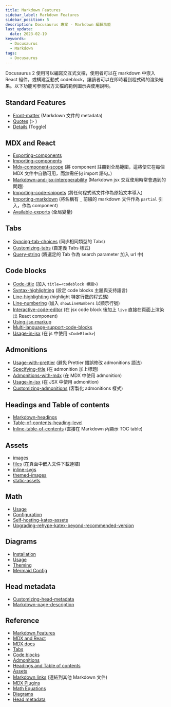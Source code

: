 ```yaml
---
title: Markdown Features
sidebar_label: Markdown Features
sidebar_position: 5
description: Docusaurus 專案 - Markdown 編輯功能
last_update:
  date: 2023-02-19
keywords:
  - Docusaurus
  - Markdown
tags:
  - Docusaurus
---
```



Docusaurus 2 使用可以編寫交互式文檔，使用者可以在 markdown 中嵌入 React 組件，或構建互動式 codeblock，讓讀者可以在即時看到程式碼的渲染結果。以下功能可參閱官方文檔的範例圖示與使用說明。

## **Standard Features**

- [Front-matter](https://docusaurus.io/docs/markdown-features#front-matter)  (Markdown 文件的 metadata)
- [Quotes](https://docusaurus.io/docs/markdown-features#quotes)  (> )
- [Details](https://docusaurus.io/docs/markdown-features#details) (Toggle)

## **MDX and React**

- [Exporting-components](https://docusaurus.io/docs/markdown-features/react#exporting-components)
- [Importing-components](https://docusaurus.io/docs/markdown-features/react#importing-components)
- [Mdx-component-scope](https://docusaurus.io/docs/markdown-features/react#mdx-component-scope)  (將 component 註冊到全局範圍，這將使它在每個 MDX 文件中自動可用，而無需任何 import 語句。)
- [Markdown-and-jsx-interoperability](https://docusaurus.io/docs/markdown-features/react#markdown-and-jsx-interoperability)  (Markdown jsx 交互使用時常會遇到的問題)
- [Importing-code-snippets](https://docusaurus.io/docs/markdown-features/react#importing-code-snippets)  (將任何程式碼文件作為原始文本導入)
- [Importing-markdown](https://docusaurus.io/docs/markdown-features/react#importing-markdown)  (將名稱有 `_` 前綴的 markdown 文件作為 `partial` 引入，作為 component)
- [Available-exports](https://docusaurus.io/docs/markdown-features/react#available-exports)  (全局變量)

## **Tabs**

- [Syncing-tab-choices](https://docusaurus.io/docs/markdown-features/tabs?current-os=ios#syncing-tab-choices)  (同步相同類型的 Tabs)
- [Customizing-tabs](https://docusaurus.io/docs/markdown-features/tabs?current-os=ios#customizing-tabs)  (自定義 Tabs 樣式)
- [Query-string](https://docusaurus.io/docs/markdown-features/tabs?current-os=ios#query-string) (將選定的 Tab 作為 search parameter 加入 url 中)

## **Code blocks**

- [Code-title](https://docusaurus.io/docs/markdown-features/code-blocks#code-title)  (加入 `title=<codeblock 標題>`)
- [Syntax-highlighting](https://docusaurus.io/docs/markdown-features/code-blocks#syntax-highlighting)  (設定 code blocks 主題與支持語言)
- [Line-highlighting](https://docusaurus.io/docs/markdown-features/code-blocks#line-highlighting)  (highlight 特定行數的程式碼)
- [Line-numbering](https://docusaurus.io/docs/markdown-features/code-blocks#line-numbering)  (加入 `showLineNumbers` 以顯示行號)
- [Interactive-code-editor](https://docusaurus.io/docs/markdown-features/code-blocks#interactive-code-editor)  (在 jsx code block 後加上 `live` 直接在頁面上渲染出 React component)
- [Using-jsx-markup](https://docusaurus.io/docs/markdown-features/code-blocks#using-jsx-markup)
- [Multi-language-support-code-blocks](https://docusaurus.io/docs/markdown-features/code-blocks#multi-language-support-code-blocks)
- [Usage-in-jsx](https://docusaurus.io/docs/markdown-features/code-blocks#usage-in-jsx)  (在 js 中使用 `<CodeBlock>`)

## **Admonitions**

- [Usage-with-prettier](https://docusaurus.io/docs/markdown-features/admonitions#usage-with-prettier)  (避免 Prettier 錯誤修改 admonitions 語法)
- [Specifying-title](https://docusaurus.io/docs/markdown-features/admonitions#specifying-title)  (在 admonition 加上標題)
- [Admonitions-with-mdx](https://docusaurus.io/docs/markdown-features/admonitions#admonitions-with-mdx)  (在 MDX 中使用 admonition)
- [Usage-in-jsx](https://docusaurus.io/docs/markdown-features/admonitions#usage-in-jsx)  (在 JSX 中使用 admonition)
- [Customizing-admonitions](https://docusaurus.io/docs/markdown-features/admonitions#customizing-admonitions)  (客製化 admonitions 樣式)

## **Headings and Table of contents**

- [Markdown-headings](https://docusaurus.io/docs/markdown-features/toc#markdown-headings)
- [Table-of-contents-heading-level](https://docusaurus.io/docs/markdown-features/toc#table-of-contents-heading-level)
- [Inline-table-of-contents](https://docusaurus.io/docs/markdown-features/toc#inline-table-of-contents)  (直接在 Markdown 內顯示 TOC table)

## **Assets**

- [images](https://docusaurus.io/docs/markdown-features/assets#images)
- [files](https://docusaurus.io/docs/markdown-features/assets#files)  (在頁面中嵌入文件下載連結)
- [inline-svgs](https://docusaurus.io/docs/markdown-features/assets#inline-svgs)
- [themed-images](https://docusaurus.io/docs/markdown-features/assets#themed-images)
- [static-assets](https://docusaurus.io/docs/markdown-features/assets#static-assets)

## **Math**

- [Usage](https://docusaurus.io/docs/markdown-features/math-equations#usage)
- [Configuration](https://docusaurus.io/docs/markdown-features/math-equations#configuration)
- [Self-hosting-katex-assets](https://docusaurus.io/docs/markdown-features/math-equations#self-hosting-katex-assets)
- [Upgrading-rehype-katex-beyond-recommended-version](https://docusaurus.io/docs/markdown-features/math-equations#upgrading-rehype-katex-beyond-recommended-version)

## **Diagrams**

- [Installation](https://docusaurus.io/docs/markdown-features/diagrams#installation)
- [Usage](https://docusaurus.io/docs/markdown-features/diagrams#usage)
- [Theming](https://docusaurus.io/docs/markdown-features/diagrams#theming)
- [Mermaid Config](https://docusaurus.io/docs/markdown-features/diagrams#configuration)

## **Head metadata**

- [Customizing-head-metadata](https://docusaurus.io/docs/markdown-features/head-metadata#customizing-head-metadata)
- [Markdown-page-description](https://docusaurus.io/docs/markdown-features/head-metadata#markdown-page-description)

## **Reference**

- [Markdown Features](https://docusaurus.io/docs/markdown-features)
- [MDX and React](https://docusaurus.io/docs/markdown-features/react)
- [MDX docs](https://mdxjs.com/)
- [Tabs](https://docusaurus.io/docs/markdown-features/tabs)
- [Code blocks](https://docusaurus.io/docs/markdown-features/code-blocks)
- [Admonitions](https://docusaurus.io/docs/markdown-features/admonitions)
- [Headings and Table of contents](https://docusaurus.io/docs/markdown-features/toc)
- [Assets](https://docusaurus.io/docs/markdown-features/assets)
- [Markdown links](https://docusaurus.io/docs/markdown-features/links) (連結到其他 Markdown 文件)
- [MDX Plugins](https://docusaurus.io/docs/markdown-features/plugins)
- [Math Equations](https://docusaurus.io/docs/markdown-features/math-equations)
- [Diagrams](https://docusaurus.io/docs/markdown-features/diagrams)
- [Head metadata](https://docusaurus.io/docs/markdown-features/head-metadata)